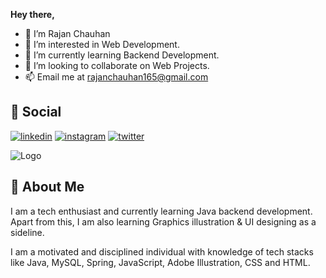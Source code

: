 **Hey there,**
- 👋 I’m Rajan Chauhan
- 👀 I’m interested in Web Development.
- 🌱 I’m currently learning Backend Development.
- 💞️ I’m looking to collaborate on Web Projects.
- 📫 Email me at rajanchauhan165@gmail.com


## 🔗 Social
[![linkedin](https://img.shields.io/badge/linkedin-0A66C2?style=for-the-badge&logo=linkedin&logoColor=white)](https://www.linkedin.com/in/rc70/)
[![instagram](https://img.shields.io/badge/Instagram-E4405F?style=for-the-badge&logo=instagram&logoColor=white)](https://www.instagram.com/rajan_chauhan__/)
[![twitter](https://img.shields.io/badge/Twitter-1DA1F2?style=for-the-badge&logo=twitter&logoColor=white)](https://www.twitter.com/rajan_chauhan_/)



![Logo](https://jusmarktech.com/public/a/images/pages/web_development.gif)


## 🚀 About Me
I am a tech enthusiast and currently learning Java backend development. Apart from this, I am also learning Graphics illustration & UI designing as a sideline.

I am a motivated and disciplined individual with knowledge of tech stacks like Java, MySQL, Spring, JavaScript, Adobe Illustration, CSS and HTML.



<!---
rajanchauhan165/rajanchauhan165 is a ✨ special ✨ repository because its `README.md` (this file) appears on your GitHub profile.
You can click the Preview link to take a look at your changes.
--->
